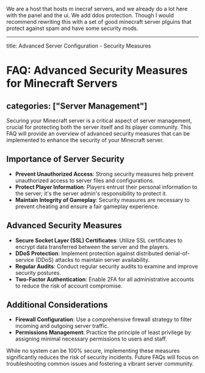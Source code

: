 We are a host that hosts m inecraf servers, and we already do a lot here with the panel and the ui. We add ddos protection. Though I would recommend rewriting this with a set of good minecraft server plguins that protect against spam and have some security mods. 

---
title: Advanced Server Configuration - Security Measures
# FAQ: Advanced Security Measures for Minecraft Servers
categories: ["Server Management"]
---

Securing your Minecraft server is a critical aspect of server management, crucial for protecting both the server itself and its player community. This FAQ will provide an overview of advanced security measures that can be implemented to enhance the security of your Minecraft server.

## Importance of Server Security

- **Prevent Unauthorized Access**: Strong security measures help prevent unauthorized access to server files and configurations.
- **Protect Player Information**: Players entrust their personal information to the server; it's the server admin's responsibility to protect it.
- **Maintain Integrity of Gameplay**: Security measures are necessary to prevent cheating and ensure a fair gameplay experience.

## Advanced Security Measures

- **Secure Socket Layer (SSL) Certificates**: Utilize SSL certificates to encrypt data transferred between the server and the players.
- **DDoS Protection**: Implement protection against distributed denial-of-service (DDoS) attacks to maintain server availability.
- **Regular Audits**: Conduct regular security audits to examine and improve security postures.
- **Two-Factor Authentication**: Enable 2FA for all administrative accounts to reduce the risk of account compromise.

## Additional Considerations

- **Firewall Configuration**: Use a comprehensive firewall strategy to filter incoming and outgoing server traffic.
- **Permissions Management**: Practice the principle of least privilege by assigning minimal necessary permissions to users and staff.

While no system can be 100% secure, implementing these measures significantly reduces the risk of security incidents. Future FAQs will focus on troubleshooting common issues and fostering a vibrant server community.
